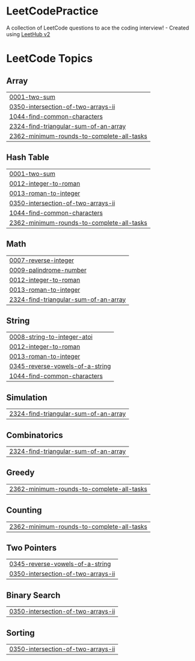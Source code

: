 # LeetCodePractice
A collection of LeetCode questions to ace the coding interview! - Created using [LeetHub v2](https://github.com/arunbhardwaj/LeetHub-2.0)

<!---LeetCode Topics Start-->
# LeetCode Topics
## Array
|  |
| ------- |
| [0001-two-sum](https://github.com/jananiilangannan8605/LeetCodePractice/tree/master/0001-two-sum) |
| [0350-intersection-of-two-arrays-ii](https://github.com/jananiilangannan8605/LeetCodePractice/tree/master/0350-intersection-of-two-arrays-ii) |
| [1044-find-common-characters](https://github.com/jananiilangannan8605/LeetCodePractice/tree/master/1044-find-common-characters) |
| [2324-find-triangular-sum-of-an-array](https://github.com/jananiilangannan8605/LeetCodePractice/tree/master/2324-find-triangular-sum-of-an-array) |
| [2362-minimum-rounds-to-complete-all-tasks](https://github.com/jananiilangannan8605/LeetCodePractice/tree/master/2362-minimum-rounds-to-complete-all-tasks) |
## Hash Table
|  |
| ------- |
| [0001-two-sum](https://github.com/jananiilangannan8605/LeetCodePractice/tree/master/0001-two-sum) |
| [0012-integer-to-roman](https://github.com/jananiilangannan8605/LeetCodePractice/tree/master/0012-integer-to-roman) |
| [0013-roman-to-integer](https://github.com/jananiilangannan8605/LeetCodePractice/tree/master/0013-roman-to-integer) |
| [0350-intersection-of-two-arrays-ii](https://github.com/jananiilangannan8605/LeetCodePractice/tree/master/0350-intersection-of-two-arrays-ii) |
| [1044-find-common-characters](https://github.com/jananiilangannan8605/LeetCodePractice/tree/master/1044-find-common-characters) |
| [2362-minimum-rounds-to-complete-all-tasks](https://github.com/jananiilangannan8605/LeetCodePractice/tree/master/2362-minimum-rounds-to-complete-all-tasks) |
## Math
|  |
| ------- |
| [0007-reverse-integer](https://github.com/jananiilangannan8605/LeetCodePractice/tree/master/0007-reverse-integer) |
| [0009-palindrome-number](https://github.com/jananiilangannan8605/LeetCodePractice/tree/master/0009-palindrome-number) |
| [0012-integer-to-roman](https://github.com/jananiilangannan8605/LeetCodePractice/tree/master/0012-integer-to-roman) |
| [0013-roman-to-integer](https://github.com/jananiilangannan8605/LeetCodePractice/tree/master/0013-roman-to-integer) |
| [2324-find-triangular-sum-of-an-array](https://github.com/jananiilangannan8605/LeetCodePractice/tree/master/2324-find-triangular-sum-of-an-array) |
## String
|  |
| ------- |
| [0008-string-to-integer-atoi](https://github.com/jananiilangannan8605/LeetCodePractice/tree/master/0008-string-to-integer-atoi) |
| [0012-integer-to-roman](https://github.com/jananiilangannan8605/LeetCodePractice/tree/master/0012-integer-to-roman) |
| [0013-roman-to-integer](https://github.com/jananiilangannan8605/LeetCodePractice/tree/master/0013-roman-to-integer) |
| [0345-reverse-vowels-of-a-string](https://github.com/jananiilangannan8605/LeetCodePractice/tree/master/0345-reverse-vowels-of-a-string) |
| [1044-find-common-characters](https://github.com/jananiilangannan8605/LeetCodePractice/tree/master/1044-find-common-characters) |
## Simulation
|  |
| ------- |
| [2324-find-triangular-sum-of-an-array](https://github.com/jananiilangannan8605/LeetCodePractice/tree/master/2324-find-triangular-sum-of-an-array) |
## Combinatorics
|  |
| ------- |
| [2324-find-triangular-sum-of-an-array](https://github.com/jananiilangannan8605/LeetCodePractice/tree/master/2324-find-triangular-sum-of-an-array) |
## Greedy
|  |
| ------- |
| [2362-minimum-rounds-to-complete-all-tasks](https://github.com/jananiilangannan8605/LeetCodePractice/tree/master/2362-minimum-rounds-to-complete-all-tasks) |
## Counting
|  |
| ------- |
| [2362-minimum-rounds-to-complete-all-tasks](https://github.com/jananiilangannan8605/LeetCodePractice/tree/master/2362-minimum-rounds-to-complete-all-tasks) |
## Two Pointers
|  |
| ------- |
| [0345-reverse-vowels-of-a-string](https://github.com/jananiilangannan8605/LeetCodePractice/tree/master/0345-reverse-vowels-of-a-string) |
| [0350-intersection-of-two-arrays-ii](https://github.com/jananiilangannan8605/LeetCodePractice/tree/master/0350-intersection-of-two-arrays-ii) |
## Binary Search
|  |
| ------- |
| [0350-intersection-of-two-arrays-ii](https://github.com/jananiilangannan8605/LeetCodePractice/tree/master/0350-intersection-of-two-arrays-ii) |
## Sorting
|  |
| ------- |
| [0350-intersection-of-two-arrays-ii](https://github.com/jananiilangannan8605/LeetCodePractice/tree/master/0350-intersection-of-two-arrays-ii) |
<!---LeetCode Topics End-->